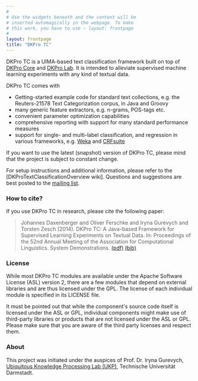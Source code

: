 ```yaml
---
#
# Use the widgets beneath and the content will be
# inserted automagically in the webpage. To make
# this work, you have to use › layout: frontpage
#
layout: frontpage
title: "DKPro TC"
---
```


DKPro TC is a UIMA-based text classification framework built on top of [DKPro Core][DKPRO_CORE] and [DKPro Lab][DKPRO_LAB]. It is intended to alleviate supervised machine learning experiments with any kind of textual data. 

DKPro TC comes with

  * Getting-started example code for standard text collections, e.g. the Reuters-21578 Text Categorization corpus, in Java and Groovy
  * many generic feature extractors, e.g. n-grams, POS-tags etc.
  * convenient parameter optimization capabilities
  * comprehensive reporting with support for many standard performance measures
  * support for single- and multi-label classification, and regression in various frameworks, e.g. [Weka][WEKA] and [CRFsuite][CRFSUITE]

If you want to use the latest (snapshot) version of DKPro TC, please mind that the project is subject to constant change. 

For setup instructions and additional information, please refer to the [DKProTextClassificationOverview wiki]. Questions and suggestions are best posted to the [mailing list](http://groups.google.com/group/dkpro-tc-users).

### How to cite?

If you use DKPro TC in research, please cite the following paper:

> Johannes Daxenberger and Oliver Ferschke and Iryna Gurevych and Torsten Zesch (2014). DKPro TC: A Java-based Framework for Supervised Learning Experiments on Textual Data. In:  Proceedings of the 52nd Annual Meeting of the Association for Computational Linguistics.  System Demonstrations. [(pdf)][ACL_2014] [(bib)][ACL_2014_BIB]

### License

While most DKPro TC modules are available under the Apache Software License (ASL) version 2, there are a few modules that depend on external libraries and are thus licensed under the GPL. The license of each individual module is specified in its LICENSE file.

It must be pointed out that while the component's source code itself is licensed under the ASL or GPL, individual components might make use of third-party libraries or products that are not licensed under the ASL or GPL. Please make sure that you are aware of the third party licenses and respect them.

### About

This project was initiated under the auspices of Prof. Dr. Iryna Gurevych, [Ubiquitous Knowledge Processing Lab (UKP)](http://www.ukp.tu-darmstadt.de/), Technische Universität Darmstadt.

[DKPRO_CORE]: https://dkpro.github.io/dkpro-core
[DKPRO_LAB]: https://dkpro.github.io/dkpro-lab
[WEKA]: http://www.cs.waikato.ac.nz/ml/weka
[CRFSUITE]: https://github.com/chokkan/crfsuite
[ACL_2014]: http://anthology.aclweb.org//P/P14/P14-5011.pdf
[ACL_2014_BIB]: http://anthology.aclweb.org/P/P14/P14-5011.bib